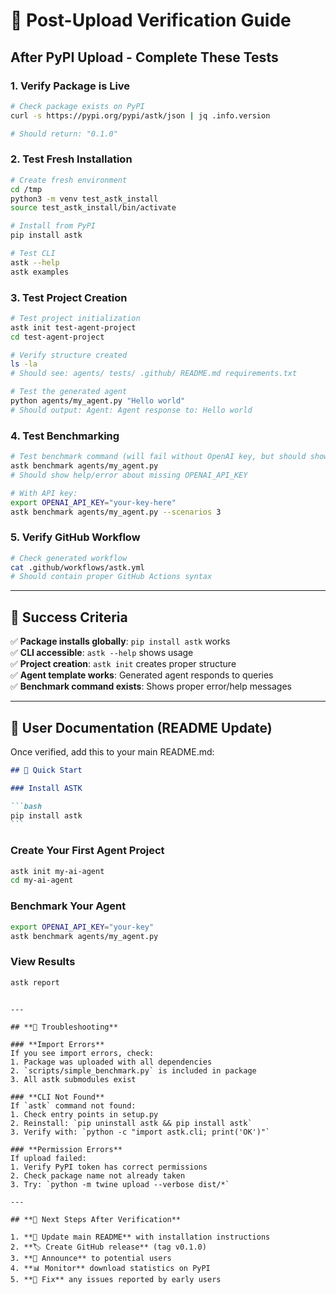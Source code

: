 # 🧪 Post-Upload Verification Guide

## **After PyPI Upload - Complete These Tests**

### **1. Verify Package is Live**

```bash
# Check package exists on PyPI
curl -s https://pypi.org/pypi/astk/json | jq .info.version

# Should return: "0.1.0"
```

### **2. Test Fresh Installation**

```bash
# Create fresh environment
cd /tmp
python3 -m venv test_astk_install
source test_astk_install/bin/activate

# Install from PyPI
pip install astk

# Test CLI
astk --help
astk examples
```

### **3. Test Project Creation**

```bash
# Test project initialization
astk init test-agent-project
cd test-agent-project

# Verify structure created
ls -la
# Should see: agents/ tests/ .github/ README.md requirements.txt

# Test the generated agent
python agents/my_agent.py "Hello world"
# Should output: Agent: Agent response to: Hello world
```

### **4. Test Benchmarking**

```bash
# Test benchmark command (will fail without OpenAI key, but should show proper error)
astk benchmark agents/my_agent.py
# Should show help/error about missing OPENAI_API_KEY

# With API key:
export OPENAI_API_KEY="your-key-here"
astk benchmark agents/my_agent.py --scenarios 3
```

### **5. Verify GitHub Workflow**

```bash
# Check generated workflow
cat .github/workflows/astk.yml
# Should contain proper GitHub Actions syntax
```

---

## **🎯 Success Criteria**

✅ **Package installs globally**: `pip install astk` works  
✅ **CLI accessible**: `astk --help` shows usage  
✅ **Project creation**: `astk init` creates proper structure  
✅ **Agent template works**: Generated agent responds to queries  
✅ **Benchmark command exists**: Shows proper error/help messages

---

## **🚀 User Documentation (README Update)**

Once verified, add this to your main README.md:

````markdown
## 🚀 Quick Start

### Install ASTK

```bash
pip install astk
```
````

### Create Your First Agent Project

```bash
astk init my-ai-agent
cd my-ai-agent
```

### Benchmark Your Agent

```bash
export OPENAI_API_KEY="your-key"
astk benchmark agents/my_agent.py
```

### View Results

```bash
astk report
```

```

---

## **🔧 Troubleshooting**

### **Import Errors**
If you see import errors, check:
1. Package was uploaded with all dependencies
2. `scripts/simple_benchmark.py` is included in package
3. All astk submodules exist

### **CLI Not Found**
If `astk` command not found:
1. Check entry points in setup.py
2. Reinstall: `pip uninstall astk && pip install astk`
3. Verify with: `python -c "import astk.cli; print('OK')"`

### **Permission Errors**
If upload failed:
1. Verify PyPI token has correct permissions
2. Check package name not already taken
3. Try: `python -m twine upload --verbose dist/*`

---

## **🎉 Next Steps After Verification**

1. **📝 Update main README** with installation instructions
2. **🏷️ Create GitHub release** (tag v0.1.0)
3. **📢 Announce** to potential users
4. **📊 Monitor** download statistics on PyPI
5. **🐛 Fix** any issues reported by early users
```
